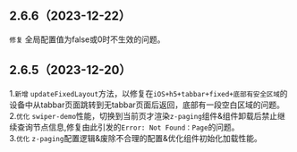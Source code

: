 ## 2.6.6（2023-12-22）
`修复` 全局配置值为false或0时不生效的问题。  
## 2.6.5（2023-12-20）
1.`新增` `updateFixedLayout`方法，以修复在`iOS+h5+tabbar+fixed+底部有安全区域`的设备中从tabbar页面跳转到无tabbar页面后返回，底部有一段空白区域的问题。  
2.`优化` `swiper-demo`性能，切换到当前页才渲染`z-paging`组件&组件卸载后禁止继续查询节点信息,修复由此引发的`Error: Not Found：Page`的问题。  
3.`优化` `z-paging`配置逻辑&废除不合理的配置&优化组件初始化加载性能。  
